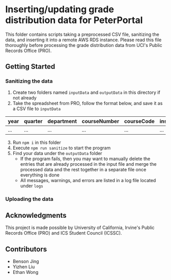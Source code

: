 # Inserting/updating grade distribution data for PeterPortal
This folder contains scripts taking a preprocessed CSV file, sanitizing the data, and inserting it into a remote AWS RDS instance. Please read this file thoroughly before processing the grade distribution data from UCI's Public Records Office (PRO).

## Getting Started
### Sanitizing the data
1. Create two folders named `inputData` and `outputData` in this directory if not already
2. Take the spreadsheet from PRO, follow the format below, and save it as a CSV file to `inputData`

  | year | quarter | department | courseNumber | courseCode | instructors | a | b | c | d | f | p | np | w | gpaAvg
  |--------|----------|----------------------------|--------------|------------|-------------|-------------|-------------|-------------|-------------|-------------|-------------|--------------|--------|-----------|
  | ...    | ...      | ...                        | ...          | ...        | ...         | ...         | ...         | ...         | ...         | ...         | ...         | ...         | ...          | ...    | | ...    | ...       |
3. Run `npm i` in this folder
4. Execute `npm run sanitize` to start the program
5. Find your data under the `outputData` folder
   + If the program fails, then you may want to manually delete the entries that are already processed in the input file and merge the processed data and the rest together in a separate file once everything is done
   + All messages, warnings, and errors are listed in a log file located under `logs`

### Uploading the data

## Acknowledgments
This project is made possible by University of California, Irvine's Public Records Office (PRO) and ICS Student Council (ICSSC).

## Contributors
+ Benson Jing
+ Yizhen Liu
+ Ethan Wong
